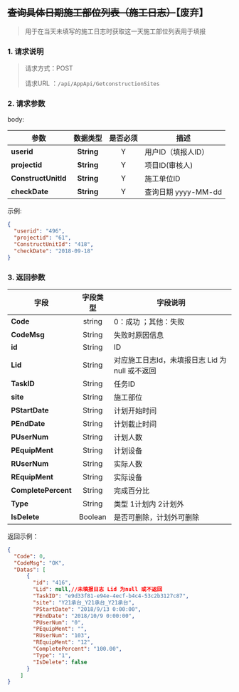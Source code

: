 ## ~~查询具体日期施工部位列表（施工日志）~~【废弃】

> 用于在当天未填写的施工日志时获取这一天施工部位列表用于填报

### 1. 请求说明

> 请求方式：POST
>
> 请求URL ：`/api/AppApi/GetconstructionSites `

### 2. 请求参数

body:

| **参数**            | **数据类型** | 是否必须 | 描述                 |
| ------------------- | :----------: | :------: | -------------------- |
| **userid**          |  **String**  |    Y     | 用户ID（填报人ID）   |
| **projectid**       |  **String**  |    Y     | 项目ID(审核人)       |
| **ConstructUnitId** |  **String**  |    Y     | 施工单位ID           |
| **checkDate**       |  **String**  |    Y     | 查询日期  yyyy-MM-dd |

示例:

``` json
{
  "userid": "496",
  "projectid": "61",
  "ConstructUnitId": "418",
  "checkDate": "2018-09-18"
}
```
### 3. 返回参数

| 字段                | 字段类型 | 字段说明                                       |
| ------------------- | :------: | ---------------------------------------------- |
| **Code**            |  string  | 0：成功 ；其他：失败                           |
| **CodeMsg**         |  String  | 失败时原因信息                                 |
| **id**              |  String  | ID                                             |
| **Lid**             |  String  | 对应施工日志Id，未填报日志 Lid 为null 或不返回 |
| **TaskID**          |  String  | 任务ID                                         |
| **site**            |  String  | 施工部位                                       |
| **PStartDate**      |  String  | 计划开始时间                                   |
| **PEndDate**        |  String  | 计划截止时间                                   |
| **PUserNum**        |  String  | 计划人数                                       |
| **PEquipMent**      |  String  | 计划设备                                       |
| **RUserNum**        |  String  | 实际人数                                       |
| **REquipMent**      |  String  | 实际设备                                       |
| **CompletePercent** |  String  | 完成百分比                                     |
| **Type**            |  String  | 类型 1计划内 2计划外                           |
| **IsDelete**        | Boolean  | 是否可删除，计划外可删除                       |


返回示例：

```json
{
  "Code": 0,
  "CodeMsg": "OK",
  "Datas": [
      {
        "id": "416",
        "Lid": null,//未填报日志 Lid 为null 或不返回
        "TaskID": "e9d33f81-e94e-4ecf-b4c4-53c2b3127c87",
        "site": "Y21承台_Y21承台_Y21承台",
        "PStartDate": "2018/9/13 0:00:00",
        "PEndDate": "2018/10/9 0:00:00",
        "PUserNum": "0",
        "PEquipMent": "",
        "RUserNum": "103",
        "REquipMent": "12",
        "CompletePercent": "100.00",
        "Type": "1",
        "IsDelete": false
      }
    ]
}
```